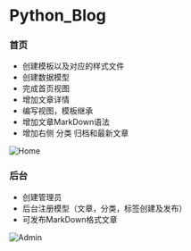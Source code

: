 # Python_Blog

### 首页
* 创建模板以及对应的样式文件
* 创建数据模型
* 完成首页视图
* 增加文章详情
* 编写视图，模板继承
* 增加文章MarkDown语法
* 增加右侧 分类 归档和最新文章

![Home](https://fjun.oss-cn-qingdao.aliyuncs.com/blogi.png?Expires=1524760290&OSSAccessKeyId=TMP.AQFzcICLTkX7tY1wSnlU7RzNCKQUVERuaNOc-SWvylesl3ZLseY_B_zb_asjMC4CFQDL8Ds-jNH_dtyh2UBMtn_PDkkhqgIVAPhT1Bc-pNQB4y0POVyZeeoSneXm&Signature=8rXLhCQzWpuAImiy0%2FC%2BMDU1cxM%3D)

### 后台
* 创建管理员
* 后台注册模型（文章，分类，标签创建及发布）
* 可发布MarkDown格式文章

![Admin](https://fjun.oss-cn-qingdao.aliyuncs.com/Admin.png?Expires=1524222590&OSSAccessKeyId=TMP.AQHwhw69gejRMKbDV_SCpO-0iFbCdOALOAwb39bCvlT1Il4gvAWhqL2V2giNADAtAhUA0Aux_gcNmwSJ7Qtd8uyi3lsZBJoCFGZHDwVSvEImlZEmPvldIkjHLCvN&Signature=D7jmGR7QL4F3%2FP%2F6f9sNRLhbvdo%3D)
